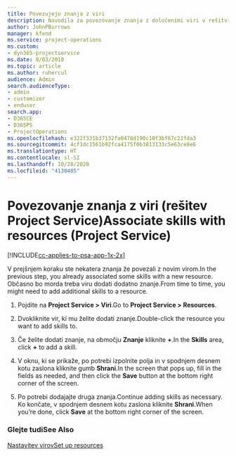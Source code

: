 ```yaml
---
title: Povezujejo znanja z viri
description: Navodila za povezovanje znanja z določenimi viri v rešitvi Project Service
author: JohnPBurrows
manager: kfend
ms.service: project-operations
ms.custom:
- dyn365-projectservice
ms.date: 8/03/2018
ms.topic: article
ms.author: ruhercul
audience: Admin
search.audienceType:
- admin
- customizer
- enduser
search.app:
- D365CE
- D365PS
- ProjectOperations
ms.openlocfilehash: e322f331b37132fa0478d190c10f3bf67c22fda3
ms.sourcegitcommit: 4cf1dc1561b92fca4175f0b3813133c5e63ce8e6
ms.translationtype: HT
ms.contentlocale: sl-SI
ms.lasthandoff: 10/28/2020
ms.locfileid: "4130485"
---
```

# <a name="associate-skills-with-resources-project-service"></a><span data-ttu-id="c2766-103">Povezovanje znanja z viri (rešitev Project Service)</span><span class="sxs-lookup"><span data-stu-id="c2766-103">Associate skills with resources (Project Service)</span></span>

[!INCLUDE[cc-applies-to-psa-app-1x-2x](../includes/cc-applies-to-psa-app-1x-2x.md)]

<span data-ttu-id="c2766-104">V prejšnjem koraku ste nekatera znanja že povezali z novim virom.</span><span class="sxs-lookup"><span data-stu-id="c2766-104">In the previous step, you already associated some skills with  a new resource.</span></span> <span data-ttu-id="c2766-105">Občasno bo morda treba viru dodati dodatno znanje.</span><span class="sxs-lookup"><span data-stu-id="c2766-105">From time to time, you might need to add additional skills to a resource.</span></span>  
  
1.  <span data-ttu-id="c2766-106">Pojdite na **Project Service > Viri**.</span><span class="sxs-lookup"><span data-stu-id="c2766-106">Go to **Project Service > Resources**.</span></span>  
  
2.  <span data-ttu-id="c2766-107">Dvokliknite vir, ki mu želite dodati znanje.</span><span class="sxs-lookup"><span data-stu-id="c2766-107">Double-click the resource you want to add skills to.</span></span>  
  
3.  <span data-ttu-id="c2766-108">Če želite dodati znanje, na območju **Znanje** kliknite **+**.</span><span class="sxs-lookup"><span data-stu-id="c2766-108">In the **Skills** area, click **+** to add a skill.</span></span>  
  
4.  <span data-ttu-id="c2766-109">V oknu, ki se prikaže, po potrebi izpolnite polja in v spodnjem desnem kotu zaslona kliknite gumb **Shrani**.</span><span class="sxs-lookup"><span data-stu-id="c2766-109">In the screen that pops up, fill in the fields as needed, and then click the **Save** button at the bottom right corner of the screen.</span></span>  
  
5.  <span data-ttu-id="c2766-110">Po potrebi dodajajte druga znanja.</span><span class="sxs-lookup"><span data-stu-id="c2766-110">Continue adding skills as necessary.</span></span> <span data-ttu-id="c2766-111">Ko končate, v spodnjem desnem kotu zaslona kliknite **Shrani**.</span><span class="sxs-lookup"><span data-stu-id="c2766-111">When you’re done, click **Save** at the bottom right corner of the screen.</span></span>  
  
### <a name="see-also"></a><span data-ttu-id="c2766-112">Glejte tudi</span><span class="sxs-lookup"><span data-stu-id="c2766-112">See Also</span></span>  
 [<span data-ttu-id="c2766-113">Nastavitev virov</span><span class="sxs-lookup"><span data-stu-id="c2766-113">Set up resources</span></span>](../psa/set-up-resources.md)
